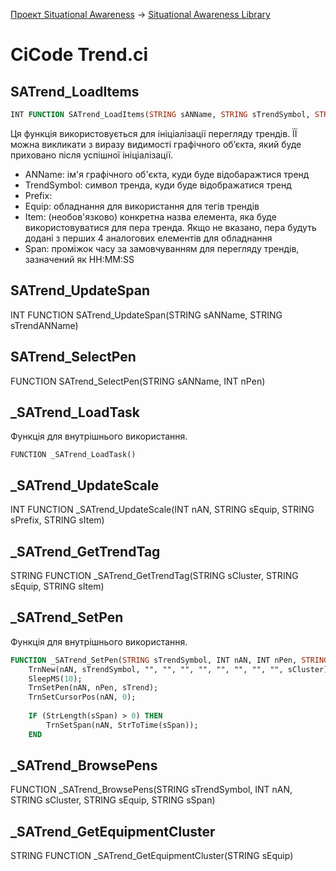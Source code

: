 [Проект Situational Awareness](../README.md) -> [Situational Awareness Library](readme.md)

# CiCode Trend.ci

## SATrend_LoadItems

```pascal
INT FUNCTION SATrend_LoadItems(STRING sANName, STRING sTrendSymbol, STRING sEquip, STRING sPrefix = "", STRING sItem = "", STRING sSpan = "")
```

Ця функція використовується для ініціалізації перегляду трендів. ЇЇ можна викликати з виразу видимості графічного об’єкта, який буде приховано після успішної ініціалізації.

- ANName: ім'я графічного об'єкта, куди буде відобаражтися тренд
- TrendSymbol: символ тренда, куди буде відображатися тренд
- Prefix: 
- Equip: обладнання для використання для тегів трендів
- Item: (необов'язково) конкретна назва елемента, яка буде використовуватися для пера тренда. Якщо не вказано, пера будуть додані з перших 4 аналогових елементів для обладнання
- Span: проміжок часу за замовчуванням для перегляду трендів, зазначений як HH:MM:SS

## SATrend_UpdateSpan

INT FUNCTION SATrend_UpdateSpan(STRING sANName, STRING sTrendANName)

## SATrend_SelectPen

FUNCTION SATrend_SelectPen(STRING sANName, INT nPen)

## _SATrend_LoadTask

Функція для внутрішнього використання.

```
FUNCTION _SATrend_LoadTask()
```



## _SATrend_UpdateScale

INT FUNCTION _SATrend_UpdateScale(INT nAN, STRING sEquip, STRING sPrefix, STRING sItem)

## _SATrend_GetTrendTag

STRING FUNCTION _SATrend_GetTrendTag(STRING sCluster, STRING sEquip, STRING sItem)

## _SATrend_SetPen

Функція для внутрішнього використання.

```pascal
FUNCTION _SATrend_SetPen(STRING sTrendSymbol, INT nAN, INT nPen, STRING sCluster, STRING sTrend, STRING sSpan)
	TrnNew(nAN, sTrendSymbol, "", "", "", "", "", "", "", "", sCluster); 
	SleepMS(10);
	TrnSetPen(nAN, nPen, sTrend);
	TrnSetCursorPos(nAN, 0);
		
	IF (StrLength(sSpan) > 0) THEN
		TrnSetSpan(nAN, StrToTime(sSpan));
	END
```



## _SATrend_BrowsePens

FUNCTION _SATrend_BrowsePens(STRING sTrendSymbol, INT nAN, STRING sCluster, STRING sEquip, STRING sSpan)

## _SATrend_GetEquipmentCluster

STRING FUNCTION _SATrend_GetEquipmentCluster(STRING sEquip)




